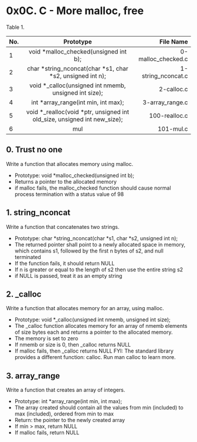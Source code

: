 # 0x0C. C - More malloc, free

Table 1.

| No. | Prototype | File Name |
| :-- | :-------: |   ------: |
| 1   | void *malloc_checked(unsigned int b); | 0-malloc_checked.c |
| 2   | char *string_nconcat(char *s1, char *s2, unsigned int n); | 1-string_nconcat.c |
| 3   | void *_calloc(unsigned int nmemb, unsigned int size); | 2-calloc.c |
| 4   | int *array_range(int min, int max); | 3-array_range.c |
| 5   | void *_realloc(void *ptr, unsigned int old_size, unsigned int new_size); | 100-realloc.c |
| 6   | mul | 101-mul.c |

## 0. Trust no one
Write a function that allocates memory using malloc.

* Prototype: void *malloc_checked(unsigned int b);
* Returns a pointer to the allocated memory
* if malloc fails, the malloc_checked function should cause normal process termination with a status value of 98

## 1. string_nconcat
Write a function that concatenates two strings.

* Prototype: char *string_nconcat(char *s1, char *s2, unsigned int n);
* The returned pointer shall point to a newly allocated space in memory, which contains s1, followed by the first n bytes of s2, and null terminated
* If the function fails, it should return NULL
* If n is greater or equal to the length of s2 then use the entire string s2
* if NULL is passed, treat it as an empty string

## 2. _calloc
Write a function that allocates memory for an array, using malloc.

* Prototype: void *_calloc(unsigned int nmemb, unsigned int size);
* The _calloc function allocates memory for an array of nmemb elements of size bytes each and returns a pointer to the allocated memory.
* The memory is set to zero
* If nmemb or size is 0, then _calloc returns NULL
* If malloc fails, then _calloc returns NULL
FYI: The standard library provides a different function: calloc. Run man calloc to learn more.

## 3. array_range
Write a function that creates an array of integers.

* Prototype: int *array_range(int min, int max);
* The array created should contain all the values from min (included) to max (included), ordered from min to max
* Return: the pointer to the newly created array
* If min > max, return NULL
* If malloc fails, return NULL

## 
